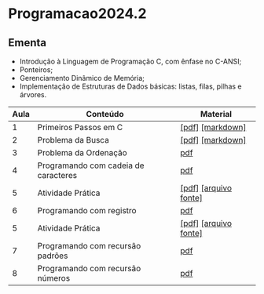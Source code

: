 # Programacao2024.2

## Ementa

* Introdução à Linguagem de Programação C, com ênfase no C-ANSI; 
* Ponteiros;
* Gerenciamento Dinâmico de Memória; 
* Implementação de Estruturas de Dados básicas: listas, filas,
pilhas e árvores.



| Aula  | Conteúdo | Material |
|-------|----------|----------|
|  1    | Primeiros Passos em C         |  [[pdf]](aulas/aula1__Primeiros_Passos.pdf) [[markdown]](aulas/aula1/aula1.md)       |
|  2    | Problema da Busca             |  [[pdf]](aulas/aula2__Busca%20em%20vetores.pdf) [[markdown]](aulas/aula2/aula2.md)         |
|  3    | Problema da Ordenação         |  [pdf](aulas/aula3___Ordenando_listas.pdf)        |
|  4    | Programando com cadeia de caracteres | [pdf](aulas/aula4_Caracteres_e_cadeia_de_caracteres.pdf) |
|  5    | Atividade Prática             | [[pdf]](pratica1/Atividade_Prática.pdf) [[arquivo fonte]](pratica1/main.c)     
|  6    | Programando com registro      | [pdf](aulas/aula5___Programando_com_registros.pdf) |
|  5    | Atividade Prática             | [[pdf]](pratica2/Atividade_Prática.pdf) [[arquivo fonte]](pratica2/main.c)     
|  7    | Programando com recursão padrões | [pdf](aulas/aula6___Programando_com_recursão_com_padrões.pdf) |
|  8    | Programando com recursão números | [pdf](aulas/aula7_programando_com_recursão_números.pdf) |  

